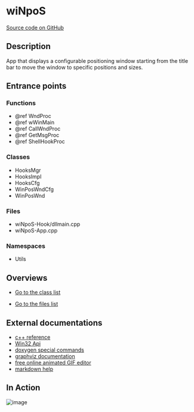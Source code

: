
# wiNpoS

[Source code on GitHub](https://github.com/kokolorix/wiNpoS#wiNpoS)

## Description

App that displays a configurable positioning window starting from the title bar to move the window to specific positions and sizes.

## Entrance points

### Functions

- @ref WndProc
- @ref wWinMain
- @ref CallWndProc
- @ref GetMsgProc
- @ref ShellHookProc


### Classes

- HooksMgr
- HooksImpl
- HooksCfg
- WinPosWndCfg
- WinPosWnd


### Files

- wiNpoS-Hook/dllmain.cpp
- wiNpoS-App.cpp


### Namespaces

- Utils


## Overviews

- [Go to the class list](annotated.html)
<!-- - [Go to the graphical class hierarchy](inherits.html) -->
- [Go to the files list](files.html)

## External documentations

- [c++ reference](https://en.cppreference.com/w/)
- [Win32 Api](https://docs.microsoft.com/en-us/windows/win32/api/_winmsg/)
- [doxygen special commands](http://doxygen.nl/manual/commands.html)
- [graphviz documentation](https://graphviz.org/documentation/)
- [free online animated GIF editor](https://ezgif.com/resize)
- [markdown help](https://commonmark.org/help/)

## In Action
![image](images/wiNpoS.gif)

